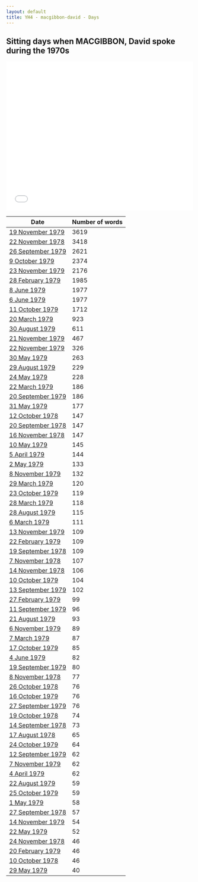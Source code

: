 ```yaml
---
layout: default
title: YH4 - macgibbon-david - Days
---
```

## Sitting days when MACGIBBON, David spoke during the 1970s

<iframe width="100%" height="400" frameborder="0" scrolling="no" src="//plot.ly/~wragge/835.embed"></iframe>

| Date | Number of words |
|--------------|----------------|
|[19 November 1979](https://historichansard.net/senate/1979/19791119_senate_31_s83/)|3619|
|[22 November 1978](https://historichansard.net/senate/1978/19781122_senate_31_s79/)|3418|
|[26 September 1979](https://historichansard.net/senate/1979/19790926_senate_31_s82/)|2621|
|[9 October 1979](https://historichansard.net/senate/1979/19791009_senate_31_s82/)|2374|
|[23 November 1979](https://historichansard.net/senate/1979/19791123_senate_31_s83/)|2176|
|[28 February 1979](https://historichansard.net/senate/1979/19790228_senate_31_s80/)|1985|
|[8 June 1979](https://historichansard.net/senate/1979/19790608_senate_31_s81/)|1977|
|[6 June 1979](https://historichansard.net/senate/1979/19790606_senate_31_s81/)|1977|
|[11 October 1979](https://historichansard.net/senate/1979/19791011_senate_31_s82/)|1712|
|[20 March 1979](https://historichansard.net/senate/1979/19790320_senate_31_s80/)|923|
|[30 August 1979](https://historichansard.net/senate/1979/19790830_senate_31_s82/)|611|
|[21 November 1979](https://historichansard.net/senate/1979/19791121_senate_31_s83/)|467|
|[22 November 1979](https://historichansard.net/senate/1979/19791122_senate_31_s83/)|326|
|[30 May 1979](https://historichansard.net/senate/1979/19790530_senate_31_s81/)|263|
|[29 August 1979](https://historichansard.net/senate/1979/19790829_senate_31_s82/)|229|
|[24 May 1979](https://historichansard.net/senate/1979/19790524_senate_31_s81/)|228|
|[22 March 1979](https://historichansard.net/senate/1979/19790322_senate_31_s80/)|186|
|[20 September 1979](https://historichansard.net/senate/1979/19790920_senate_31_s82/)|186|
|[31 May 1979](https://historichansard.net/senate/1979/19790531_senate_31_s81/)|177|
|[12 October 1978](https://historichansard.net/senate/1978/19781012_senate_31_s78/)|147|
|[20 September 1978](https://historichansard.net/senate/1978/19780920_senate_31_s78/)|147|
|[16 November 1978](https://historichansard.net/senate/1978/19781116_senate_31_s79/)|147|
|[10 May 1979](https://historichansard.net/senate/1979/19790510_senate_31_s81/)|145|
|[5 April 1979](https://historichansard.net/senate/1979/19790405_senate_31_s80/)|144|
|[2 May 1979](https://historichansard.net/senate/1979/19790502_senate_31_s81/)|133|
|[8 November 1979](https://historichansard.net/senate/1979/19791108_senate_31_s83/)|132|
|[29 March 1979](https://historichansard.net/senate/1979/19790329_senate_31_s80/)|120|
|[23 October 1979](https://historichansard.net/senate/1979/19791023_senate_31_s83/)|119|
|[28 March 1979](https://historichansard.net/senate/1979/19790328_senate_31_s80/)|118|
|[28 August 1979](https://historichansard.net/senate/1979/19790828_senate_31_s82/)|115|
|[6 March 1979](https://historichansard.net/senate/1979/19790306_SENATE_31_S80/)|111|
|[13 November 1979](https://historichansard.net/senate/1979/19791113_senate_31_s83/)|109|
|[22 February 1979](https://historichansard.net/senate/1979/19790222_senate_31_s80/)|109|
|[19 September 1978](https://historichansard.net/senate/1978/19780919_senate_31_s78/)|109|
|[7 November 1978](https://historichansard.net/senate/1978/19781107_senate_31_s79/)|107|
|[14 November 1978](https://historichansard.net/senate/1978/19781114_senate_31_s79/)|106|
|[10 October 1979](https://historichansard.net/senate/1979/19791010_senate_31_s82/)|104|
|[13 September 1979](https://historichansard.net/senate/1979/19790913_senate_31_s82/)|102|
|[27 February 1979](https://historichansard.net/senate/1979/19790227_senate_31_s80/)|99|
|[11 September 1979](https://historichansard.net/senate/1979/19790911_senate_31_s82/)|96|
|[21 August 1979](https://historichansard.net/senate/1979/19790821_senate_31_s82/)|93|
|[6 November 1979](https://historichansard.net/senate/1979/19791106_senate_31_s83/)|89|
|[7 March 1979](https://historichansard.net/senate/1979/19790307_SENATE_31_S80/)|87|
|[17 October 1979](https://historichansard.net/senate/1979/19791017_senate_31_s82/)|85|
|[4 June 1979](https://historichansard.net/senate/1979/19790604_senate_31_s81/)|82|
|[19 September 1979](https://historichansard.net/senate/1979/19790919_senate_31_s82/)|80|
|[8 November 1978](https://historichansard.net/senate/1978/19781108_senate_31_s79/)|77|
|[26 October 1978](https://historichansard.net/senate/1978/19781026_senate_31_s79/)|76|
|[16 October 1979](https://historichansard.net/senate/1979/19791016_senate_31_s82/)|76|
|[27 September 1979](https://historichansard.net/senate/1979/19790927_senate_31_s82/)|76|
|[19 October 1978](https://historichansard.net/senate/1978/19781019_senate_31_s79/)|74|
|[14 September 1978](https://historichansard.net/senate/1978/19780914_senate_31_s78/)|73|
|[17 August 1978](https://historichansard.net/senate/1978/19780817_senate_31_s78/)|65|
|[24 October 1979](https://historichansard.net/senate/1979/19791024_senate_31_s83/)|64|
|[12 September 1979](https://historichansard.net/senate/1979/19790912_senate_31_s82/)|62|
|[7 November 1979](https://historichansard.net/senate/1979/19791107_senate_31_s83/)|62|
|[4 April 1979](https://historichansard.net/senate/1979/19790404_senate_31_s80/)|62|
|[22 August 1979](https://historichansard.net/senate/1979/19790822_senate_31_s82/)|59|
|[25 October 1979](https://historichansard.net/senate/1979/19791025_senate_31_s83/)|59|
|[1 May 1979](https://historichansard.net/senate/1979/19790501_senate_31_s81/)|58|
|[27 September 1978](https://historichansard.net/senate/1978/19780927_senate_31_s78/)|57|
|[14 November 1979](https://historichansard.net/senate/1979/19791114_senate_31_s83/)|54|
|[22 May 1979](https://historichansard.net/senate/1979/19790522_senate_31_s81/)|52|
|[24 November 1978](https://historichansard.net/senate/1978/19781124_senate_31_s79/)|46|
|[20 February 1979](https://historichansard.net/senate/1979/19790220_senate_31_s80/)|46|
|[10 October 1978](https://historichansard.net/senate/1978/19781010_senate_31_s78/)|46|
|[29 May 1979](https://historichansard.net/senate/1979/19790529_senate_31_s81/)|40|
